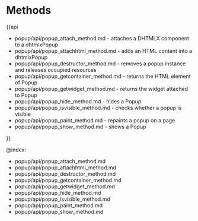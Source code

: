 Methods
=========

{{api

- popup/api/popup_attach_method.md - attaches a DHTMLX component to a dhtmlxPopup
- popup/api/popup_attachhtml_method.md - adds an HTML content into a dhtmlxPopup
- popup/api/popup_destructor_method.md - removes a popup instance and releases occupied resources
- popup/api/popup_getcontainer_method.md - returns the HTML element of Popup
- popup/api/popup_getwidget_method.md - returns the widget attached to Popup
- popup/api/popup_hide_method.md - hides a Popup
- popup/api/popup_isvisible_method.md - checks whether a popup is visible
- popup/api/popup_paint_method.md - repaints a popup on a page
- popup/api/popup_show_method.md - shows a Popup

}}

@index:
- popup/api/popup_attach_method.md
- popup/api/popup_attachhtml_method.md
- popup/api/popup_destructor_method.md
- popup/api/popup_getcontainer_method.md
- popup/api/popup_getwidget_method.md
- popup/api/popup_hide_method.md
- popup/api/popup_isvisible_method.md
- popup/api/popup_paint_method.md
- popup/api/popup_show_method.md
